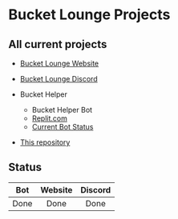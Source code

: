 # Bucket Lounge Projects

## All current projects

+ [Bucket Lounge Website](https://bucket-lounge-systems.tk)
+ [Bucket Lounge Discord](https://discord.gg/ZEPQCB68NZ "Discord")
  
+ Bucket Helper
  + Bucket Helper Bot
  + [Replit.com](https://unimportantkindheartedquerylanguage.henryschutterle.repl.co/ "replit.com")
  + [Current Bot Status](https://stats.uptimerobot.com/9A3yqHmG0O "UptimeRobot")
+ [This repository](https://github.com/Xefili/bucket-lounge)

## Status

Bot | Website | Discord
:---: | :---: | :---:
Done | Done | Done
